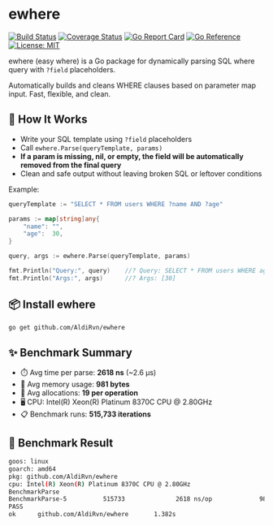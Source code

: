 # ewhere

[![Build Status](https://github.com/AldiRvn/ewhere/actions/workflows/coveralls.yml/badge.svg)](https://github.com/AldiRvn/ewhere/actions/workflows/coveralls.yml)
[![Coverage Status](https://coveralls.io/repos/github/AldiRvn/ewhere/badge.svg?branch=master)](https://coveralls.io/github/AldiRvn/ewhere?branch=master)
[![Go Report Card](https://goreportcard.com/badge/github.com/AldiRvn/ewhere)](https://goreportcard.com/report/github.com/AldiRvn/ewhere)
[![Go Reference](https://pkg.go.dev/badge/github.com/AldiRvn/ewhere.svg)](https://pkg.go.dev/github.com/AldiRvn/ewhere)
[![License: MIT](https://img.shields.io/badge/License-MIT-yellow.svg)](https://opensource.org/licenses/MIT)

ewhere (easy where) is a Go package for dynamically parsing SQL where query with `?field` placeholders.

Automatically builds and cleans WHERE clauses based on parameter map input. Fast, flexible, and clean.

## 🎯 How It Works

- Write your SQL template using `?field` placeholders
- Call `ewhere.Parse(queryTemplate, params)`
- **If a param is missing, nil, or empty, the field will be automatically removed from the final query**
- Clean and safe output without leaving broken SQL or leftover conditions

Example:

```go
queryTemplate := "SELECT * FROM users WHERE ?name AND ?age"

params := map[string]any{
	"name": "",
	"age":  30,
}

query, args := ewhere.Parse(queryTemplate, params)

fmt.Println("Query:", query)    //? Query: SELECT * FROM users WHERE age = ?
fmt.Println("Args:", args)      //? Args: [30]
```

## 📦 Install ewhere

```bash
go get github.com/AldiRvn/ewhere
```

## ✨ Benchmark Summary

- ⏱️ Avg time per parse: **2618 ns** (~2.6 μs)
- 💾 Avg memory usage: **981 bytes**
- 🔁 Avg allocations: **19 per operation**
- 🖥️ CPU: Intel(R) Xeon(R) Platinum 8370C CPU @ 2.80GHz
- 📋 Benchmark runs: **515,733 iterations**

## 🧪 Benchmark Result

```bash
goos: linux
goarch: amd64
pkg: github.com/AldiRvn/ewhere
cpu: Intel(R) Xeon(R) Platinum 8370C CPU @ 2.80GHz
BenchmarkParse
BenchmarkParse-5          515733              2618 ns/op             981 B/op         19 allocs/op
PASS
ok      github.com/AldiRvn/ewhere       1.382s
```
